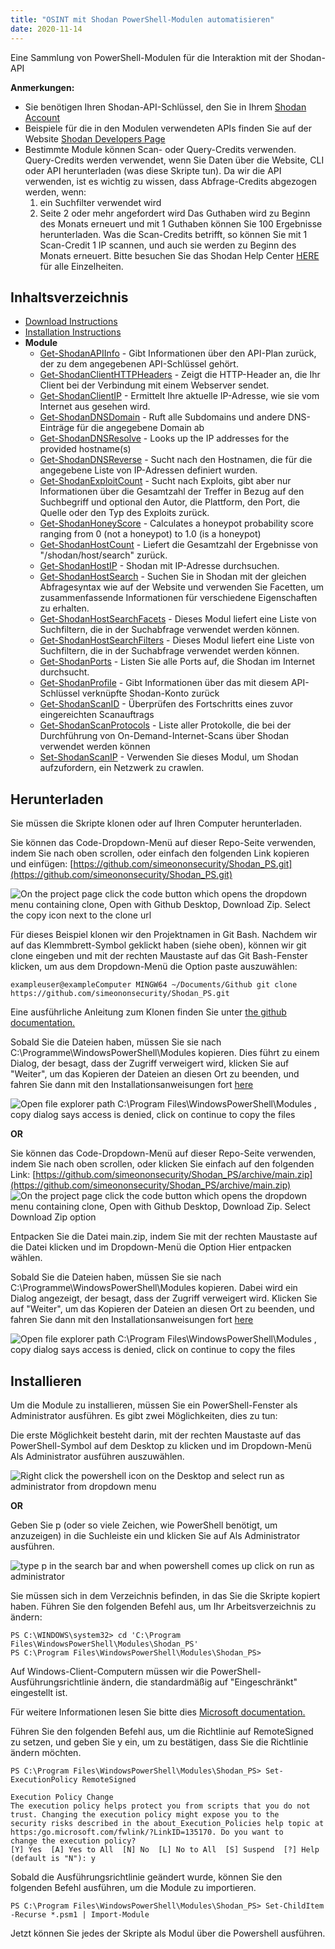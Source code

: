 ```yaml
---
title: "OSINT mit Shodan PowerShell-Modulen automatisieren"
date: 2020-11-14
---
```


Eine Sammlung von PowerShell-Modulen für die Interaktion mit der Shodan-API

**Anmerkungen:**
- Sie benötigen Ihren Shodan-API-Schlüssel, den Sie in Ihrem [Shodan Account](https://account.shodan.io/)
- Beispiele für die in den Modulen verwendeten APIs finden Sie auf der Website [Shodan Developers Page](https://developer.shodan.io/api)
- Bestimmte Module können Scan- oder Query-Credits verwenden. Query-Credits werden verwendet, wenn Sie Daten über die Website, CLI oder API herunterladen (was diese Skripte tun).
  Da wir die API verwenden, ist es wichtig zu wissen, dass Abfrage-Credits abgezogen werden, wenn:
  1.  ein Suchfilter verwendet wird
  2.  Seite 2 oder mehr angefordert wird
      Das Guthaben wird zu Beginn des Monats erneuert und mit 1 Guthaben können Sie 100 Ergebnisse herunterladen.
      Was die Scan-Credits betrifft, so können Sie mit 1 Scan-Credit 1 IP scannen, und auch sie werden zu Beginn des Monats erneuert.
      Bitte besuchen Sie das Shodan Help Center [HERE](https://help.shodan.io/the-basics/credit-types-explained) für alle Einzelheiten.

## Inhaltsverzeichnis
- [Download Instructions](https://github.com/simeononsecurity/Shodan_PS#download)
- [Installation Instructions](https://github.com/simeononsecurity/Shodan_PS#install)
- **Module**
  - [Get-ShodanAPIInfo](https://github.com/simeononsecurity/Shodan_PS/tree/main/Get-ShodanAPIInfo) - Gibt Informationen über den API-Plan zurück, der zu dem angegebenen API-Schlüssel gehört.
  - [Get-ShodanClientHTTPHeaders](https://github.com/simeononsecurity/Shodan_PS/tree/main/Get-ShodanClientHTTPHeaders) - Zeigt die HTTP-Header an, die Ihr Client bei der Verbindung mit einem Webserver sendet.
  - [Get-ShodanClientIP](https://github.com/simeononsecurity/Shodan_PS/tree/main/Get-ShodanClientIP) - Ermittelt Ihre aktuelle IP-Adresse, wie sie vom Internet aus gesehen wird.
  - [Get-ShodanDNSDomain](https://github.com/simeononsecurity/Shodan_PS/tree/main/Get-ShodanDNSDomain) - Ruft alle Subdomains und andere DNS-Einträge für die angegebene Domain ab
  - [Get-ShodanDNSResolve](https://github.com/simeononsecurity/Shodan_PS/tree/main/Get-ShodanDNSResolve) - Looks up the IP addresses for the provided hostname(s)
  - [Get-ShodanDNSReverse](https://github.com/simeononsecurity/Shodan_PS/tree/main/Get-ShodanDNSReverse) - Sucht nach den Hostnamen, die für die angegebene Liste von IP-Adressen definiert wurden.
  - [Get-ShodanExploitCount](https://github.com/simeononsecurity/Shodan_PS/tree/main/Get-ShodanExploitCount) - Sucht nach Exploits, gibt aber nur Informationen über die Gesamtzahl der Treffer in Bezug auf den Suchbegriff und optional den Autor, die Plattform, den Port, die Quelle oder den Typ des Exploits zurück.
  - [Get-ShodanHoneyScore](https://github.com/simeononsecurity/Shodan_PS/tree/main/Get-ShodanHoneyScore) - Calculates a honeypot probability score ranging from 0 (not a honeypot) to 1.0 (is a honeypot)
  - [Get-ShodanHostCount](https://github.com/simeononsecurity/Shodan_PS/tree/main/Get-ShodanHostCount) - Liefert die Gesamtzahl der Ergebnisse von "/shodan/host/search" zurück.
  - [Get-ShodanHostIP](https://github.com/simeononsecurity/Shodan_PS/tree/main/Get-ShodanHostIP) - Shodan mit IP-Adresse durchsuchen.
  - [Get-ShodanHostSearch](https://github.com/simeononsecurity/Shodan_PS/tree/main/Get-ShodanHostSearch) - Suchen Sie in Shodan mit der gleichen Abfragesyntax wie auf der Website und verwenden Sie Facetten, um zusammenfassende Informationen für verschiedene Eigenschaften zu erhalten.
  - [Get-ShodanHostSearchFacets](https://github.com/simeononsecurity/Shodan_PS/tree/main/Get-ShodanHostSearchFacets) - Dieses Modul liefert eine Liste von Suchfiltern, die in der Suchabfrage verwendet werden können.
  - [Get-ShodanHostSearchFilters](https://github.com/simeononsecurity/Shodan_PS/tree/main/Get-ShodanHostSearchFilters) - Dieses Modul liefert eine Liste von Suchfiltern, die in der Suchabfrage verwendet werden können.
  - [Get-ShodanPorts](https://github.com/simeononsecurity/Shodan_PS/tree/main/Get-ShodanPorts) - Listen Sie alle Ports auf, die Shodan im Internet durchsucht.
  - [Get-ShodanProfile](https://github.com/simeononsecurity/Shodan_PS/tree/main/Get-ShodanProfile) - Gibt Informationen über das mit diesem API-Schlüssel verknüpfte Shodan-Konto zurück
  - [Get-ShodanScanID](https://github.com/simeononsecurity/Shodan_PS/tree/main/Get-ShodanScanID) - Überprüfen des Fortschritts eines zuvor eingereichten Scanauftrags
  - [Get-ShodanScanProtocols](https://github.com/simeononsecurity/Shodan_PS/tree/main/Get-ShodanScanProtocols) - Liste aller Protokolle, die bei der Durchführung von On-Demand-Internet-Scans über Shodan verwendet werden können
  - [Set-ShodanScanIP](https://github.com/simeononsecurity/Shodan_PS/tree/main/Set-ShodanScanIP) - Verwenden Sie dieses Modul, um Shodan aufzufordern, ein Netzwerk zu crawlen.

<a name="Download"></a>

## Herunterladen

Sie müssen die Skripte klonen oder auf Ihren Computer herunterladen.

Sie können das Code-Dropdown-Menü auf dieser Repo-Seite verwenden, indem Sie nach oben scrollen, oder einfach den folgenden Link kopieren und einfügen: [https://github.com/simeononsecurity/Shodan_PS.git](https://github.com/simeononsecurity/Shodan_PS.git)

![On the project page click the code button which opens the dropdown menu containing clone, Open with Github Desktop, Download Zip. Select the copy icon next to the clone url](https://github.com/simeononsecurity/Shodan_PS/blob/main/demo/download.gif?raw=true)

Für dieses Beispiel klonen wir den Projektnamen in Git Bash. Nachdem wir auf das Klemmbrett-Symbol geklickt haben (siehe oben), können wir git clone eingeben und mit der rechten Maustaste auf das Git Bash-Fenster klicken, um aus dem Dropdown-Menü die Option paste auszuwählen:

```
exampleuser@exampleComputer MINGW64 ~/Documents/Github git clone https://github.com/simeononsecurity/Shodan_PS.git
```

Eine ausführliche Anleitung zum Klonen finden Sie unter [the github documentation.](https://docs.github.com/en/free-pro-team@latest/github/creating-cloning-and-archiving-repositories/cloning-a-repository)

Sobald Sie die Dateien haben, müssen Sie sie nach C:\Programme\WindowsPowerShell\Modules kopieren. Dies führt zu einem Dialog, der besagt, dass der Zugriff verweigert wird, klicken Sie auf "Weiter", um das Kopieren der Dateien an diesen Ort zu beenden, und fahren Sie dann mit den Installationsanweisungen fort [here](#Install)

![Open file explorer path C:\Program Files\WindowsPowerShell\Modules , copy dialog says access is denied, click on continue to copy the files](https://github.com/simeononsecurity/Shodan_PS/blob/main/demo/copyasadmin.png?raw=true)

**OR**

Sie können das Code-Dropdown-Menü auf dieser Repo-Seite verwenden, indem Sie nach oben scrollen, oder klicken Sie einfach auf den folgenden Link:
[https://github.com/simeononsecurity/Shodan_PS/archive/main.zip](https://github.com/simeononsecurity/Shodan_PS/archive/main.zip)
![On the project page click the code button which opens the dropdown menu containing clone, Open with Github Desktop, Download Zip. Select Download Zip option](https://github.com/simeononsecurity/Shodan_PS/blob/main/demo/downloadzip.gif?raw=true)

Entpacken Sie die Datei main.zip, indem Sie mit der rechten Maustaste auf die Datei klicken und im Dropdown-Menü die Option Hier entpacken wählen.

Sobald Sie die Dateien haben, müssen Sie sie nach C:\Programme\WindowsPowerShell\Modules kopieren. Dabei wird ein Dialog angezeigt, der besagt, dass der Zugriff verweigert wird. Klicken Sie auf "Weiter", um das Kopieren der Dateien an diesen Ort zu beenden, und fahren Sie dann mit den Installationsanweisungen fort [here](#Install)

![Open file explorer path C:\Program Files\WindowsPowerShell\Modules , copy dialog says access is denied, click on continue to copy the files](https://github.com/simeononsecurity/Shodan_PS/blob/main/demo/copyasadmin.png?raw=true)

## Installieren

<a name="Installieren"></a>

Um die Module zu installieren, müssen Sie ein PowerShell-Fenster als Administrator ausführen.
Es gibt zwei Möglichkeiten, dies zu tun:

Die erste Möglichkeit besteht darin, mit der rechten Maustaste auf das PowerShell-Symbol auf dem Desktop zu klicken und im Dropdown-Menü Als Administrator ausführen auszuwählen.

![Right click the powershell icon on the Desktop and select run as administrator from dropdown menu](https://github.com/simeononsecurity/Shodan_PS/blob/main/demo/RcRunAsAdmin.gif?raw=true)

**OR**

Geben Sie p (oder so viele Zeichen, wie PowerShell benötigt, um anzuzeigen) in die Suchleiste ein und klicken Sie auf Als Administrator ausführen.

![type p in the search bar and when powershell comes up click on run as administrator](https://github.com/simeononsecurity/Shodan_PS/blob/main/demo/SearchBarRunAsAdmin.gif?raw=true)

Sie müssen sich in dem Verzeichnis befinden, in das Sie die Skripte kopiert haben.
Führen Sie den folgenden Befehl aus, um Ihr Arbeitsverzeichnis zu ändern:

```
PS C:\WINDOWS\system32> cd 'C:\Program Files\WindowsPowerShell\Modules\Shodan_PS'
PS C:\Program Files\WindowsPowerShell\Modules\Shodan_PS>
```

Auf Windows-Client-Computern müssen wir die PowerShell-Ausführungsrichtlinie ändern, die standardmäßig auf "Eingeschränkt" eingestellt ist.

Für weitere Informationen lesen Sie bitte dies [Microsoft documentation.](https:/go.microsoft.com/fwlink/?LinkID=135170)

Führen Sie den folgenden Befehl aus, um die Richtlinie auf RemoteSigned zu setzen, und geben Sie y ein, um zu bestätigen, dass Sie die Richtlinie ändern möchten.

```
PS C:\Program Files\WindowsPowerShell\Modules\Shodan_PS> Set-ExecutionPolicy RemoteSigned

Execution Policy Change
The execution policy helps protect you from scripts that you do not trust. Changing the execution policy might expose you to the
security risks described in the about_Execution_Policies help topic at https:/go.microsoft.com/fwlink/?LinkID=135170. Do you want to
change the execution policy?
[Y] Yes  [A] Yes to All  [N] No  [L] No to All  [S] Suspend  [?] Help (default is "N"): y
```

Sobald die Ausführungsrichtlinie geändert wurde, können Sie den folgenden Befehl ausführen, um die Module zu importieren.

```
PS C:\Program Files\WindowsPowerShell\Modules\Shodan_PS> Set-ChildItem -Recurse *.psm1 | Import-Module
```

Jetzt können Sie jedes der Skripte als Modul über die Powershell ausführen.
